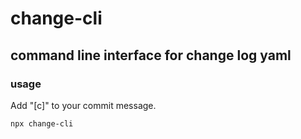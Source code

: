 # change-cli
## command line interface for change log yaml

### usage

Add "[c]" to your commit message.

```sh
npx change-cli
```